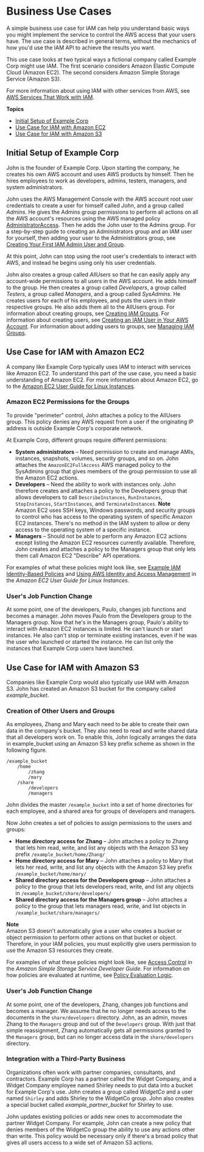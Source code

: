 # Business Use Cases<a name="IAM_UseCases"></a>

A simple business use case for IAM can help you understand basic ways you might implement the service to control the AWS access that your users have\. The use case is described in general terms, without the mechanics of how you'd use the IAM API to achieve the results you want\. 

This use case looks at two typical ways a fictional company called Example Corp might use IAM\. The first scenario considers Amazon Elastic Compute Cloud \(Amazon EC2\)\. The second considers Amazon Simple Storage Service \(Amazon S3\)\. 

For more information about using IAM with other services from AWS, see [AWS Services That Work with IAM](reference_aws-services-that-work-with-iam.md)\.

**Topics**
+ [Initial Setup of Example Corp](#InitSetupExampleCorp_IAM)
+ [Use Case for IAM with Amazon EC2](#UseCase_EC2)
+ [Use Case for IAM with Amazon S3](#UseCase_S3)

## Initial Setup of Example Corp<a name="InitSetupExampleCorp_IAM"></a>

John is the founder of Example Corp\. Upon starting the company, he creates his own AWS account and uses AWS products by himself\. Then he hires employees to work as developers, admins, testers, managers, and system administrators\. 

John uses the AWS Management Console with the AWS account root user credentials to create a user for himself called *John*, and a group called *Admins*\. He gives the Admins group permissions to perform all actions on all the AWS account's resources using the AWS managed policy [AdministratorAccess](https://console.aws.amazon.com/iam/home#policies/arn:aws:iam::aws:policy/AdministratorAccess)\. Then he adds the John user to the Admins group\. For a step\-by\-step guide to creating an Administrators group and an IAM user for yourself, then adding your user to the Administrators group, see [Creating Your First IAM Admin User and Group](getting-started_create-admin-group.md)\. 

At this point, John can stop using the root user's credentials to interact with AWS, and instead he begins using only his user credentials\.

John also creates a group called *AllUsers* so that he can easily apply any account\-wide permissions to all users in the AWS account\. He adds himself to the group\. He then creates a group called *Developers*, a group called *Testers*, a group called *Managers*, and a group called *SysAdmins*\. He creates users for each of his employees, and puts the users in their respective groups\. He also adds them all to the AllUsers group\. For information about creating groups, see [Creating IAM Groups](id_groups_create.md)\. For information about creating users, see [Creating an IAM User in Your AWS Account](id_users_create.md)\. For information about adding users to groups, see [Managing IAM Groups](id_groups_manage.md)\. 

## Use Case for IAM with Amazon EC2<a name="UseCase_EC2"></a>

A company like Example Corp typically uses IAM to interact with services like Amazon EC2\. To understand this part of the use case, you need a basic understanding of Amazon EC2\. For more information about Amazon EC2, go to the [Amazon EC2 User Guide for Linux Instances](https://docs.aws.amazon.com/AWSEC2/latest/UserGuide/)\.

### Amazon EC2 Permissions for the Groups<a name="EC2_PermissionsGroups"></a>

To provide "perimeter" control, John attaches a policy to the AllUsers group\. This policy denies any AWS request from a user if the originating IP address is outside Example Corp's corporate network\.

At Example Corp, different groups require different permissions:
+ **System administrators** – Need permission to create and manage AMIs, instances, snapshots, volumes, security groups, and so on\. John attaches the `AmazonEC2FullAccess` AWS managed policy to the SysAdmins group that gives members of the group permission to use all the Amazon EC2 actions\.
+ **Developers** – Need the ability to work with instances only\. John therefore creates and attaches a policy to the Developers group that allows developers to call `DescribeInstances`, `RunInstances`, `StopInstances`, `StartInstances`, and `TerminateInstances`\. 
**Note**  
Amazon EC2 uses SSH keys, Windows passwords, and security groups to control who has access to the operating system of specific Amazon EC2 instances\. There's no method in the IAM system to allow or deny access to the operating system of a specific instance\.
+ **Managers** – Should not be able to perform any Amazon EC2 actions except listing the Amazon EC2 resources currently available\. Therefore, John creates and attaches a policy to the Managers group that only lets them call Amazon EC2 "Describe" API operations\.

For examples of what these policies might look like, see [Example IAM Identity\-Based Policies](access_policies_examples.md) and [Using AWS Identity and Access Management](https://docs.aws.amazon.com/AWSEC2/latest/UserGuide/index.html?UsingIAM.html) in the *Amazon EC2 User Guide for Linux Instances*\.

### User's Job Function Change<a name="EC2_UserRoleChange"></a>

At some point, one of the developers, Paulo, changes job functions and becomes a manager\. John moves Paulo from the Developers group to the Managers group\. Now that he's in the Managers group, Paulo's ability to interact with Amazon EC2 instances is limited\. He can't launch or start instances\. He also can't stop or terminate existing instances, even if he was the user who launched or started the instance\. He can list only the instances that Example Corp users have launched\.

## Use Case for IAM with Amazon S3<a name="UseCase_S3"></a>

Companies like Example Corp would also typically use IAM with Amazon S3\. John has created an Amazon S3 bucket for the company called *example\_bucket*\.

### Creation of Other Users and Groups<a name="S3_CreationOtherUsersGroups"></a>

As employees, Zhang and Mary each need to be able to create their own data in the company's bucket\. They also need to read and write shared data that all developers work on\. To enable this, John logically arranges the data in example\_bucket using an Amazon S3 key prefix scheme as shown in the following figure\.

```
/example_bucket
    /home
        /zhang
        /mary
    /share
        /developers
        /managers
```

John divides the master `/example_bucket` into a set of home directories for each employee, and a shared area for groups of developers and managers\.

Now John creates a set of policies to assign permissions to the users and groups:
+ **Home directory access for Zhang** – John attaches a policy to Zhang that lets him read, write, and list any objects with the Amazon S3 key prefix `/example_bucket/home/Zhang/` 
+ **Home directory access for Mary** – John attaches a policy to Mary that lets her read, write, and list any objects with the Amazon S3 key prefix `/example_bucket/home/mary/`
+ **Shared directory access for the Developers group** – John attaches a policy to the group that lets developers read, write, and list any objects in `/example_bucket/share/developers/`
+ **Shared directory access for the Managers group** – John attaches a policy to the group that lets managers read, write, and list objects in `/example_bucket/share/managers/`

**Note**  
Amazon S3 doesn't automatically give a user who creates a bucket or object permission to perform other actions on that bucket or object\. Therefore, in your IAM policies, you must explicitly give users permission to use the Amazon S3 resources they create\.

For examples of what these policies might look like, see [Access Control](https://docs.aws.amazon.com/AmazonS3/latest/dev/UsingAuthAccess.html) in the *Amazon Simple Storage Service Developer Guide*\. For information on how policies are evaluated at runtime, see [Policy Evaluation Logic](reference_policies_evaluation-logic.md)\. 

### User's Job Function Change<a name="S3_UserRoleChange"></a>

At some point, one of the developers, Zhang, changes job functions and becomes a manager\. We assume that he no longer needs access to the documents in the `share/developers` directory\. John, as an admin, moves Zhang to the `Managers` group and out of the `Developers` group\. With just that simple reassignment, Zhang automatically gets all permissions granted to the `Managers` group, but can no longer access data in the `share/developers` directory\.

### Integration with a Third\-Party Business<a name="S3_3rdPartyBusiness"></a>

Organizations often work with partner companies, consultants, and contractors\. Example Corp has a partner called the Widget Company, and a Widget Company employee named Shirley needs to put data into a bucket for Example Corp's use\. John creates a group called *WidgetCo* and a user named `Shirley` and adds Shirley to the WidgetCo group\. John also creates a special bucket called *example\_partner\_bucket* for Shirley to use\.

John updates existing policies or adds new ones to accommodate the partner Widget Company\. For example, John can create a new policy that denies members of the WidgetCo group the ability to use any actions other than write\. This policy would be necessary only if there's a broad policy that gives all users access to a wide set of Amazon S3 actions\.
